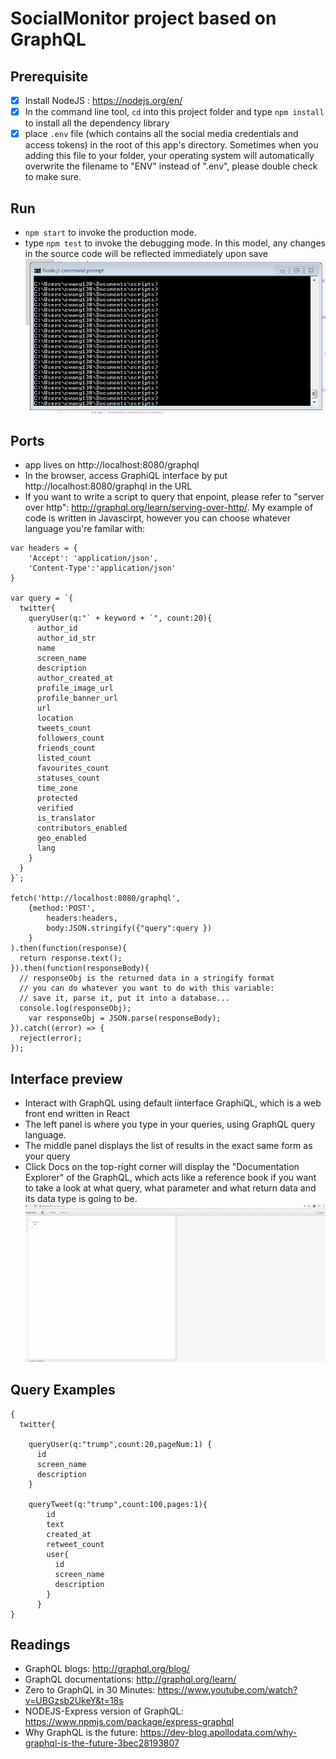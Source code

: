 # SocialMonitor project based on GraphQL

## Prerequisite
- [x] Install NodeJS : https://nodejs.org/en/
- [x] In the command line tool, ```cd``` into this project folder and type ```npm install``` to install all the dependency library
- [x] place ```.env``` file (which contains all the social media credentials and access tokens) in the root of this app's directory. Sometimes when you adding this file to your folder, your operating system will automatically overwrite the filename to "ENV" instead of ".env", please double check to make sure. 

## Run
- ```npm start``` to invoke the production mode.
- type ```npm test``` to invoke the debugging mode. In this model, any changes in the source code will be reflected immediately upon save
![gif](prerequisite.gif)

## Ports
- app lives on http://localhost:8080/graphql
- In the browser, access GraphiQL interface by put http://localhost:8080/graphql in the URL
- If you want to write a script to query that enpoint, please refer to "server over http": http://graphql.org/learn/serving-over-http/. My example of code is written in Javascirpt, however you can choose whatever language you're familar with: 
```
var headers = { 
	'Accept': 'application/json',
	'Content-Type':'application/json'
} 

var query = `{
  twitter{
	queryUser(q:"` + keyword + `", count:20){
	  author_id
	  author_id_str
	  name
	  screen_name
	  description
	  author_created_at
	  profile_image_url
	  profile_banner_url
	  url
	  location
	  tweets_count
	  followers_count
	  friends_count
	  listed_count
	  favourites_count
	  statuses_count
	  time_zone
	  protected
	  verified
	  is_translator
	  contributors_enabled
	  geo_enabled
	  lang
	}
  }
}`;

fetch('http://localhost:8080/graphql',
	{method:'POST',
		headers:headers,
		body:JSON.stringify({"query":query })
	}
).then(function(response){
  return response.text();
}).then(function(responseBody){
  // responseObj is the returned data in a stringify format
  // you can do whatever you want to do with this variable: 
  // save it, parse it, put it into a database...
  console.log(responseObj);
	var responseObj = JSON.parse(responseBody);		
}).catch((error) => {
  reject(error);
});
```

## Interface preview
- Interact with GraphQL using default iinterface GraphiQL, which is a web front end written in React
- The left panel is where you type in your queries, using GraphQL query language. 
- The middle panel displays the list of results in the exact same form as your query
- Click Docs on the top-right corner will display the "Documentation Explorer" of the GraphQL, which acts like a reference book if you want to take a look at what query, what parameter and what return data and its data type is going to be.
![gif](interface.gif)

## Query Examples
```
{
  twitter{
    
    queryUser(q:"trump",count:20,pageNum:1) {
      id
      screen_name
      description
    }
    
    queryTweet(q:"trump",count:100,pages:1){
        id
        text
        created_at
        retweet_count
        user{
          id
          screen_name
          description
        }
      }
}
```

## Readings
- GraphQL blogs: http://graphql.org/blog/
- GraphQL documentations: http://graphql.org/learn/
- Zero to GraphQL in 30 Minutes: https://www.youtube.com/watch?v=UBGzsb2UkeY&t=18s
- NODEJS-Express version of GraphQL: https://www.npmjs.com/package/express-graphql
- Why GraphQL is the future: https://dev-blog.apollodata.com/why-graphql-is-the-future-3bec28193807

